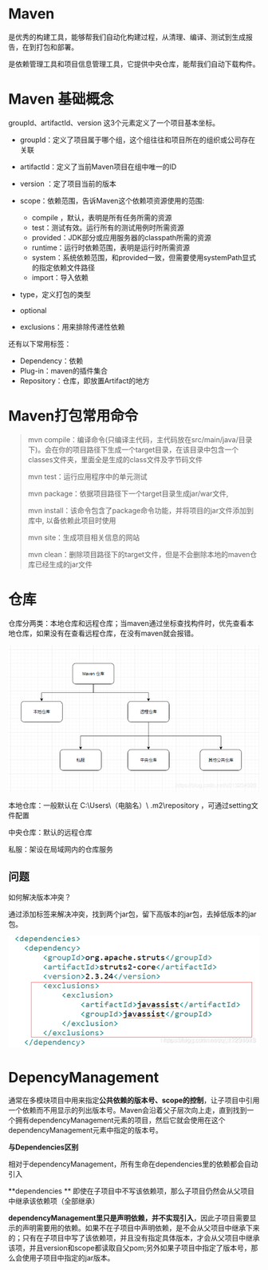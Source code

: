 # Maven 

是优秀的构建工具，能够帮我们自动化构建过程，从清理、编译、测试到生成报告，在到打包和部署。

是依赖管理工具和项目信息管理工具，它提供中央仓库，能帮我们自动下载构件。

# Maven 基础概念

groupId、artifactId、version 这3个元素定义了一个项目基本坐标。

* groupId：定义了项目属于哪个组，这个组往往和项目所在的组织或公司存在关联

* artifactId：定义了当前Maven项目在组中唯一的ID

* version ：定了项目当前的版本
* scope：依赖范围，告诉Maven这个依赖项资源使用的范围:
  * compile ，默认，表明是所有任务所需的资源
  * test：测试有效。运行所有的测试用例时所需资源
  * provided：JDK部分或应用服务器的classpath所需的资源
  * runtime：运行时依赖范围，表明是运行时所需资源
  * system：系统依赖范围，和provided一致，但需要使用systemPath显式的指定依赖文件路径
  * import：导入依赖
* type，定义打包的类型
* optional
* exclusions：用来排除传递性依赖



还有以下常用标签：

- Dependency：依赖
- Plug-in：maven的插件集合
- Repository：仓库，即放置Artifact的地方



# Maven打包常用命令

> mvn compile：编译命令(只编译主代码，主代码放在src/main/java/目录下)。会在你的项目路径下生成一个target目录，在该目录中包含一个classes文件夹，里面全是生成的class文件及字节码文件
>
> mvn test：运行应用程序中的单元测试
>
> mvn package：依据项目路径下一个target目录生成jar/war文件,
>
> mvn install：该命令包含了package命令功能，并将项目的jar文件添加到库中, 以备依赖此项目时使用
>
> mvn site：生成项目相关信息的网站
>
> mvn clean：删除项目路径下的target文件，但是不会删除本地的maven仓库已经生成的jar文件

# 仓库

仓库分两类：本地仓库和远程仓库；当maven通过坐标查找构件时，优先查看本地仓库，如果没有在查看远程仓库，在没有maven就会报错。

![在这里插入图片描述](assets/20190921212905639.png)

本地仓库：一般默认在 C:\Users\（电脑名）\ .m2\repository ，可通过setting文件配置

中央仓库：默认的远程仓库

私服：架设在局域网内的仓库服务



## 问题

如何解决版本冲突？

通过添加标签来解决冲突，找到两个jar包，留下高版本的jar包，去掉低版本的jar包。

![在这里插入图片描述](assets/20190921212918827.png)





# DepencyManagement

通常在多模块项目中用来指定**公共依赖的版本号、scope的控制**，让子项目中引用一个依赖而不用显示的列出版本号。Maven会沿着父子层次向上走，直到找到一个拥有dependencyManagement元素的项目，然后它就会使用在这个dependencyManagement元素中指定的版本号。





**与Dependencies区别**

相对于dependencyManagement，所有生命在dependencies里的依赖都会自动引入

 **dependencies ** 即使在子项目中不写该依赖项，那么子项目仍然会从父项目中继承该依赖项（全部继承）

**dependencyManagement里只是声明依赖，并不实现引入**，因此子项目需要显示的声明需要用的依赖。如果不在子项目中声明依赖，是不会从父项目中继承下来的；只有在子项目中写了该依赖项，并且没有指定具体版本，才会从父项目中继承该项，并且version和scope都读取自父pom;另外如果子项目中指定了版本号，那么会使用子项目中指定的jar版本。